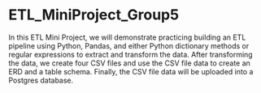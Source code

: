 # ETL_MiniProject_Group5
In this ETL Mini Project, we will demonstrate practicing building an ETL pipeline using Python, Pandas, and either Python dictionary methods or regular expressions to extract and transform the data. After transforming the data, we create four CSV files and use the CSV file data to create an ERD and a table schema. Finally, the CSV file data will be uploaded into a Postgres database.
